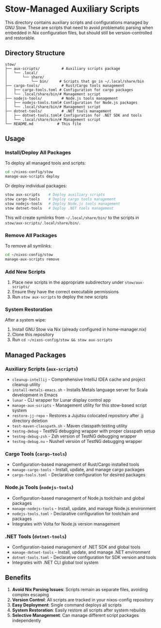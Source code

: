 # Stow-Managed Auxiliary Scripts

This directory contains auxiliary scripts and configurations managed by GNU Stow. These are scripts that need to avoid problematic parsing when embedded in Nix configuration files, but should still be version-controlled and restorable.

## Directory Structure

```
stow/
├── aux-scripts/          # Auxiliary scripts package
│   └── .local/
│       └── share/
│           └── bin/     # Scripts that go in ~/.local/share/bin
├── cargo-tools/          # Rust/Cargo tools management
│   ├── cargo-tools.toml # Configuration for cargo packages
│   └── .local/share/bin/# Management script
├── nodejs-tools/         # Node.js tools management
│   ├── nodejs-tools.toml# Configuration for Node.js packages
│   └── .local/share/bin/# Management script
├── dotnet-tools/         # .NET tools management
│   ├── dotnet-tools.toml# Configuration for .NET SDK and tools
│   └── .local/share/bin/# Management script
└── README.md           # This file
```

## Usage

### Install/Deploy All Packages
To deploy all managed tools and scripts:
```bash
cd ~/nixos-config/stow
manage-aux-scripts deploy
```

Or deploy individual packages:
```bash
stow aux-scripts    # Deploy auxiliary scripts
stow cargo-tools    # Deploy cargo tools management
stow nodejs-tools   # Deploy Node.js tools management
stow dotnet-tools   # Deploy .NET tools management
```

This will create symlinks from `~/.local/share/bin/` to the scripts in `stow/aux-scripts/.local/share/bin/`.

### Remove All Packages
To remove all symlinks:
```bash
cd ~/nixos-config/stow
manage-aux-scripts remove
```

### Add New Scripts
1. Place new scripts in the appropriate subdirectory under `stow/aux-scripts/`
2. Ensure they have the correct executable permissions
3. Run `stow aux-scripts` to deploy the new scripts

### System Restoration
After a system wipe:
1. Install GNU Stow via Nix (already configured in home-manager.nix)
2. Clone this repository
3. Run `cd ~/nixos-config/stow && stow aux-scripts`

## Managed Packages

### Auxiliary Scripts (`aux-scripts`)
- `cleanup-intellij` - Comprehensive IntelliJ IDEA cache and project cleanup utility
- `install-metals-emacs.sh` - Installs Metals language server for Scala development in Emacs
- `lunar` - CLI wrapper for Lunar display control app
- `manage-aux-scripts` - Management utility for this stow-based script system
- `restore-jj-repo` - Restores a Jujutsu colocated repository after .jj directory deletion
- `test-maven-classpath.sh` - Maven classpath testing utility
- `testng-debug` - TestNG debugging wrapper with proper classpath setup
- `testng-debug-zsh` - Zsh version of TestNG debugging wrapper
- `testng-debug.nu` - Nushell version of TestNG debugging wrapper

### Cargo Tools (`cargo-tools`)
- Configuration-based management of Rust/Cargo installed tools
- `manage-cargo-tools` - Install, update, and manage cargo packages
- `cargo-tools.toml` - Declarative configuration for desired packages

### Node.js Tools (`nodejs-tools`)
- Configuration-based management of Node.js toolchain and global packages
- `manage-nodejs-tools` - Install, update, and manage Node.js environment
- `nodejs-tools.toml` - Declarative configuration for toolchain and packages
- Integrates with Volta for Node.js version management

### .NET Tools (`dotnet-tools`)
- Configuration-based management of .NET SDK and global tools
- `manage-dotnet-tools` - Install, update, and manage .NET environment
- `dotnet-tools.toml` - Declarative configuration for SDK version and tools
- Integrates with .NET CLI global tool system

## Benefits

1. **Avoid Nix Parsing Issues**: Scripts remain as separate files, avoiding complex escaping
2. **Version Control**: All scripts are tracked in your nixos-config repository
3. **Easy Deployment**: Single command deploys all scripts
4. **System Restoration**: Easily restore all scripts after system rebuilds
5. **Selective Management**: Can manage different script packages independently
